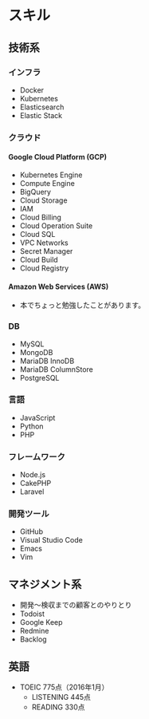 # スキル

## 技術系

### インフラ
- Docker
- Kubernetes
- Elasticsearch
- Elastic Stack

### クラウド

#### Google Cloud Platform (GCP)
- Kubernetes Engine
- Compute Engine
- BigQuery
- Cloud Storage
- IAM
- Cloud Billing
- Cloud Operation Suite
- Cloud SQL
- VPC Networks
- Secret Manager
- Cloud Build
- Cloud Registry

#### Amazon Web Services (AWS)
- 本でちょっと勉強したことがあります。

### DB
- MySQL
- MongoDB
- MariaDB InnoDB
- MariaDB ColumnStore
- PostgreSQL

### 言語
- JavaScript
- Python
- PHP

### フレームワーク
- Node.js
- CakePHP
- Laravel

### 開発ツール
- GitHub
- Visual Studio Code
- Emacs
- Vim

## マネジメント系
- 開発〜検収までの顧客とのやりとり
- Todoist
- Google Keep
- Redmine
- Backlog

## 英語
- TOEIC 775点（2016年1月）
    - LISTENING 445点
    - READING 330点